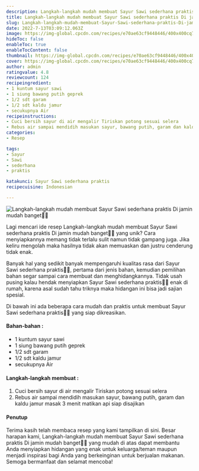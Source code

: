 ```yaml
---
description: Langkah-langkah mudah membuat Sayur Sawi sederhana praktis Di jamin mudah banget"
title: Langkah-langkah mudah membuat Sayur Sawi sederhana praktis Di jamin mudah banget
slug: Langkah-langkah-mudah-membuat-Sayur-Sawi-sederhana-praktis-Di-jamin-mudah-banget
date: 2022-7-13T03:09:12.063Z
image: https://img-global.cpcdn.com/recipes/e70ae63cf9448446/400x400cq70/photo.jpg
hideToc: false
enableToc: true
enableTocContent: false
thumbnail: https://img-global.cpcdn.com/recipes/e70ae63cf9448446/400x400cq70/photo.jpg
cover: https://img-global.cpcdn.com/recipes/e70ae63cf9448446/400x400cq70/photo.jpg
author: admin
ratingvalue: 4.8
reviewcount: 124
recipeingredient:
- 1 kuntum sayur sawi
- 1 siung bawang putih geprek
- 1/2 sdt garam
- 1/2 sdt kaldu jamur
- secukupnya Air
recipeinstructions:
- Cuci bersih sayur di air mengalir Tiriskan potong sesuai selera
- Rebus air sampai mendidih masukan sayur, bawang putih, garam dan kaldu jamur masak 3 menit matikan api siap disajikan
categories:
- Resep

tags:
- Sayur
- Sawi
- sederhana
- praktis

katakunci: Sayur Sawi sederhana praktis
recipecuisine: Indonesian

---
```


![Langkah-langkah mudah membuat Sayur Sawi sederhana praktis Di jamin mudah banget👩‍🍳](https://img-global.cpcdn.com/recipes/e70ae63cf9448446/400x400cq70/photo.jpg)

Lagi mencari ide resep Langkah-langkah mudah membuat Sayur Sawi sederhana praktis Di jamin mudah banget👩‍🍳 yang unik? Cara menyiapkannya memang tidak terlalu sulit namun tidak gampang juga. Jika keliru mengolah maka hasilnya tidak akan memuaskan dan justru cenderung tidak enak.

Banyak hal yang sedikit banyak mempengaruhi kualitas rasa dari Sayur Sawi sederhana praktis👩‍🍳, pertama dari jenis bahan, kemudian pemilihan bahan segar sampai cara membuat dan menghidangkannya. Tidak usah pusing kalau hendak menyiapkan Sayur Sawi sederhana praktis👩‍🍳 enak di rumah, karena asal sudah tahu triknya maka hidangan ini bisa jadi sajian spesial.

Di bawah ini ada beberapa cara mudah dan praktis untuk membuat Sayur Sawi sederhana praktis👩‍🍳 yang siap dikreasikan.

<!--inarticleads1-->

#### Bahan-bahan :

- 1 kuntum sayur sawi
- 1 siung bawang putih geprek
- 1/2 sdt garam
- 1/2 sdt kaldu jamur
- secukupnya Air

<!--inarticleads2-->

#### Langkah-langkah membuat :

1. Cuci bersih sayur di air mengalir Tiriskan potong sesuai selera
1. Rebus air sampai mendidih masukan sayur, bawang putih, garam dan kaldu jamur masak 3 menit matikan api siap disajikan

#### Penutup

Terima kasih telah membaca resep yang kami tampilkan di sini. Besar harapan kami, Langkah-langkah mudah membuat Sayur Sawi sederhana praktis Di jamin mudah banget👩‍🍳 yang mudah di atas dapat membantu Anda menyiapkan hidangan yang enak untuk keluarga/teman maupun menjadi inspirasi bagi Anda yang berkeinginan untuk berjualan makanan. Semoga bermanfaat dan selamat mencoba!